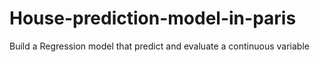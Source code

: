 # House-prediction-model-in-paris
Build a Regression model that predict and evaluate a continuous variable
